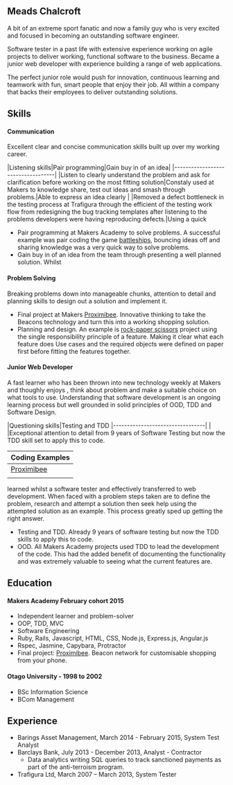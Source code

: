 ## Meads Chalcroft

A bit of an extreme sport fanatic and now a family guy who is very excited and focused in becoming an outstanding software engineer.

Software tester in a past life with extensive experience working on agile projects to deliver working, functional software to the business. Became a junior web developer with experience building a range of web applications.

The perfect junior role would push for innovation, continuous learning and teamwork with fun, smart people that enjoy their job. All within a company that backs their employees to deliver outstanding solutions.

## Skills

#### Communication

Excellent clear and concise communication skills built up over my working career.

|Listening skills|Pair programming|Gain buy in of an idea|
|-----------------------------------|
|Listen to clearly understand the problem and ask for clarification before working on the most fitting solution|Constaly used at Makers to knowledge share, test out ideas and smash through problems.|Able to express an idea clearly  |
|Removed a defect bottleneck in the testing process at Trafigura through the efficient of the testing work flow from redesigning the bug tracking templates after listening to the problems developers were having reproducing defects.|Using a quick 




- Pair programming at Makers Academy to solve problems. A successful example was pair coding the game [battleships](https://github.com/meads58/battleships), bouncing ideas off and sharing knowledge was a very quick way to solve problems.
- Gain buy in of an idea from the team through presenting a well planned solution. Whilst


#### Problem Solving

Breaking problems down into manageable chunks, attention to detail and planning skills to design out a solution and implement it.

- Final project at Makers [Proximibee](https://arcane-citadel-3693.herokuapp.com). Innovative thinking to take the Beacons technology and turn this into a working shopping solution.
- Planning and design. An example is [rock-paper scissors](https://github.com/meads58/rps-challenge/tree/master/lib) project using the single responsibility principle of a feature. Making it clear what each feature does  Use cases and the required objects were defined on paper first before fitting the features together.

#### Junior Web Developer

A fast learner who has been thrown into new technology weekly at Makers and thoughly enjoys , think about problem and make a suitable choice on what tools to use. Understanding that software development is an ongoing learning process but well grounded in solid principles of OOD, TDD and Software Design.

|Questioning skills|Testing and TDD
|---------------------------------|
|                 |Exceptional attention to detail from 9 years of Software Testing but now the TDD skill set to apply this to code.


|Coding Examples|
|---------------|
|[Proximibee](https://arcane-citadel-3693.herokuapp.com)|[Battleships](https://github.com/meads58/battleships)|[Instagram Clone](https://github.com/meads58/instagram-challenge)|[Lizard King](https://github.com/meads58/lizardKing2)|
| |The battleship game build in ruby|Weekend challenge to build an instagram clone in Rails|A really fun team hakerthon challenge using Epxress.js and Angular.js for ranking the funniest gif or image.|

 learned whilst a software tester and effectively transferred to web development. When faced with a problem steps taken are to define the problem, research and attempt a solution then seek help using the attempted solution as an example. This process greatly sped up getting the right answer.
- Testing and TDD. Already 9 years of software testing but now the TDD skills to apply this to code.
- OOD. All Makers Academy projects used TDD to lead the development of the code. This had the added benefit of documenting the functionality and was extremely valuable to seeing what the current features are.

## Education

#### Makers Academy February cohort 2015

- Independent learner and problem-solver
- OOP, TDD, MVC
- Software Engineering
- Ruby, Rails, Javascript, HTML, CSS, Node.js, Express.js, Angular.js
- Rspec, Jasmine, Capybara, Protractor
- Final project: [Proximibee](https://arcane-citadel-3693.herokuapp.com). Beacon network for customisable shopping from your phone.

#### Otago University - 1998 to 2002
- BSc Information Science
- BCom Management

## Experience
- Barings Asset Management, March 2014 - February 2015, System Test Analyst
- Barclays Bank, July 2013 - December 2013, Analyst - Contractor
  - Data analytics writing SQL queries to track sanctioned payments as part of the anti-terroism program.
- Trafigura Ltd, March 2007 – March 2013, System Tester
